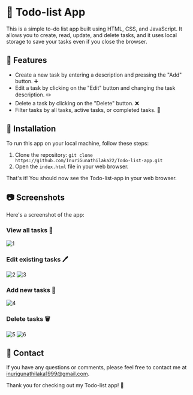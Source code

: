 # 📝 Todo-list App

This is a simple to-do list app built using HTML, CSS, and JavaScript. It allows you to create, read, update, and delete tasks, and it uses local storage to save your tasks even if you close the browser.

## 🌟 Features

- Create a new task by entering a description and pressing the "Add" button. ➕ 
- Edit a task by clicking on the "Edit" button and changing the task description. ✏️
- Delete a task by clicking on the "Delete" button. ❌
- Filter tasks by all tasks, active tasks, or completed tasks. 🎯

## 🚀 Installation

To run this app on your local machine, follow these steps:

1. Clone the repository: `git clone https://github.com/InuriGunathilaka22/Todo-list-app.git`
2. Open the `index.html` file in your web browser.

That's it! You should now see the Todo-list-app in your web browser.

## 📷 Screenshots

Here's a screenshot of the app:

### **View all tasks 👀**

![1](https://user-images.githubusercontent.com/87197299/230313569-d6f2c200-b24e-4df3-bc38-228ab2cc23fe.png)

### **Edit** existing tasks 🖊️

![2](https://user-images.githubusercontent.com/87197299/230313595-836d7e91-3119-47e2-9143-6626a9d80f3d.png)
![3](https://user-images.githubusercontent.com/87197299/230313623-34ddff86-97ff-42b7-a56c-0258911c6aa6.png)

### **Add new tasks 📝**
![4](https://user-images.githubusercontent.com/87197299/230313630-bc5526f9-4257-46f7-8ad3-ba297ca7fe8b.png)

### **Delete tasks 🗑️**

![5](https://user-images.githubusercontent.com/87197299/230316135-6e1127e5-3983-497f-9ad1-a1b6fa0f2ceb.png)
![6](https://user-images.githubusercontent.com/87197299/230316149-8721965b-0491-4198-b6da-423b8e0d8dcd.png)


## 📧 Contact

If you have any questions or comments, please feel free to contact me at inurigunathilaka1999@gmail.com.

Thank you for checking out my Todo-list app! 🙏

